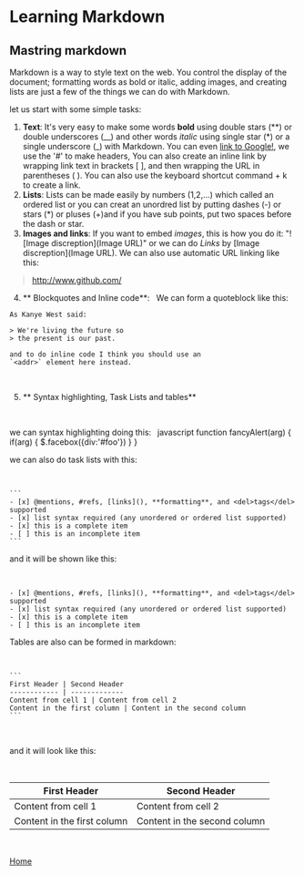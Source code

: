 # Learning Markdown
## Mastring markdown

Markdown is a way to style text on the web. You control the display of the document; formatting words as bold or italic, adding images, and creating lists are just a few of the things we can do with Markdown.

let us start with some simple tasks:

1. **Text**:
  It's very easy to make some words **bold** using double stars (**) or double underscores (__) and other words *italic* using single star (*) or a single underscore (_) with Markdown. You can even [link to Google!](http://google.com "Google.com"), we use the '#' to make headers, You can also create an inline link by wrapping link text in brackets [ ], and then wrapping the URL in parentheses ( ). You can also use the keyboard shortcut command + k to create a link.
&nbsp;
2. **Lists**:
  Lists can be made easily by numbers (1,2,...) which called an ordered list or you can creat  an unordred list by putting dashes (-) or stars (*) or pluses (+)and if you have sub points, put two spaces before the dash or star.
&nbsp;
3. **Images and links**:
  If you want to embed *images*, this is how you do it: "![Image discreption](Image URL)" or we can do *Links* by [Image discreption](Image URL). We can also use automatic URL linking like this: 
  > http://www.github.com/
&nbsp;
4. ** Blockquotes and Inline code**:
&nbsp;
  We can form a quoteblock like this:
&nbsp;
  ```
  As Kanye West said:

  > We're living the future so
  > the present is our past.
  ```
  ```
  and to do inline code I think you should use an
  `<addr>` element here instead.
  ```
&nbsp;

5. ** Syntax highlighting, Task Lists and tables**

&nbsp;

  we can syntax highlighting doing this:
    ```
      ```javascript
      function fancyAlert(arg) {
        if(arg) {
          $.facebox({div:'#foo'})
        }
      } ```
    ```
&nbsp;

  we can also do task lists with this:

&nbsp;

    ``` 
    - [x] @mentions, #refs, [links](), **formatting**, and <del>tags</del> supported
    - [x] list syntax required (any unordered or ordered list supported)
    - [x] this is a complete item
    - [ ] this is an incomplete item
    ```
  and it will be shown like this:

&nbsp;

    - [x] @mentions, #refs, [links](), **formatting**, and <del>tags</del> supported
    - [x] list syntax required (any unordered or ordered list supported)
    - [x] this is a complete item
    - [ ] this is an incomplete item

  Tables are also can be formed in markdown:

&nbsp;

    ```
    First Header | Second Header
    ------------ | -------------
    Content from cell 1 | Content from cell 2
    Content in the first column | Content in the second column
    ```
&nbsp;

  and it will look like this:

&nbsp;

  First Header | Second Header
  ------------ | -------------
  Content from cell 1 | Content from cell 2
  Content in the first column | Content in the second column

&nbsp;
&nbsp;


[Home]( https://kztahat.github.io/reading-notes/)

